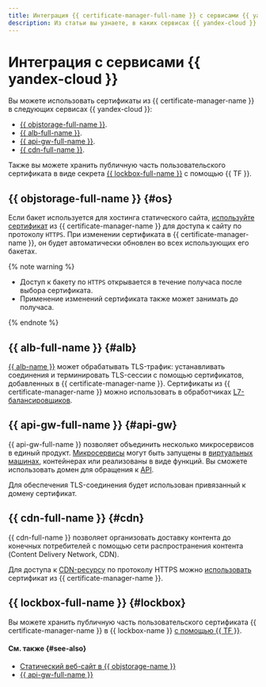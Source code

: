 ```yaml
---
title: Интеграция {{ certificate-manager-full-name }} с сервисами {{ yandex-cloud }}
description: Из статьи вы узнаете, в каких сервисах {{ yandex-cloud }} можно использовать сертификаты из {{ certificate-manager-name }}.
---
```


# Интеграция с сервисами {{ yandex-cloud }}



Вы можете использовать сертификаты из {{ certificate-manager-name }} в следующих сервисах {{ yandex-cloud }}:
* [{{ objstorage-full-name }}](#os).
* [{{ alb-full-name }}](#alb).
* [{{ api-gw-full-name }}](#api-gw).
* [{{ cdn-full-name }}](#cdn).

Также вы можете хранить публичную часть пользовательского сертификата в виде секрета [{{ lockbox-full-name }}](#lockbox) с помощью {{ TF }}.



## {{ objstorage-full-name }} {#os}

Если бакет используется для хостинга статического сайта, [используйте сертификат](../../storage/operations/hosting/certificate.md#cert-manager) из {{ certificate-manager-name }} для доступа к сайту по протоколу `HTTPS`. При изменении сертификата в {{ certificate-manager-name }}, он будет автоматически обновлен во всех использующих его бакетах.

{% note warning %}

* Доступ к бакету по `HTTPS` открывается в течение получаса после выбора сертификата.
* Применение изменений сертификата также может занимать до получаса.

{% endnote %}


## {{ alb-full-name }} {#alb}

[{{ alb-name }}](../../application-load-balancer/index.yaml) может обрабатывать TLS-трафик: устанавливать соединения и терминировать TLS-сессии с помощью сертификатов, добавленных в {{ certificate-manager-name }}. Сертификаты из {{ certificate-manager-name }} можно использовать в обработчиках [L7-балансировщиков](../../application-load-balancer/operations/application-load-balancer-create.md).

## {{ api-gw-full-name }} {#api-gw}

{{ api-gw-full-name }} позволяет объединить несколько микросервисов в единый продукт. [Микросервисы](/blog/posts/2022/03/microservice-architecture) могут быть запущены в [виртуальных машинах](../../glossary/vm.md), контейнерах или реализованы в виде функций. Вы сможете использовать домен для обращения к [API](../../glossary/rest-api.md).

Для обеспечения TLS-соединения будет использован привязанный к домену сертификат.

## {{ cdn-full-name }} {#cdn}

{{ cdn-full-name }} позволяет организовать доставку контента до конечных потребителей с помощью сети распространения контента (Content Delivery Network, CDN). 

Для доступа к [CDN-ресурсу](../../cdn/concepts/resource.md) по протоколу HTTPS можно [использовать](../../storage/operations/hosting/certificate.md#cert-manager) сертификат из {{ certificate-manager-name }}.


## {{ lockbox-full-name }} {#lockbox}

Вы можете хранить публичную часть пользовательского сертификата {{ certificate-manager-name }} в {{ lockbox-name }} [с помощью {{ TF }}](../operations/import/cert-create.md#create-lockbox).

#### См. также {#see-also}

* [Статический веб-сайт в {{ objstorage-name }}](../../tutorials/web/static/index.md)
* [{{ api-gw-full-name }}](../../api-gateway/)